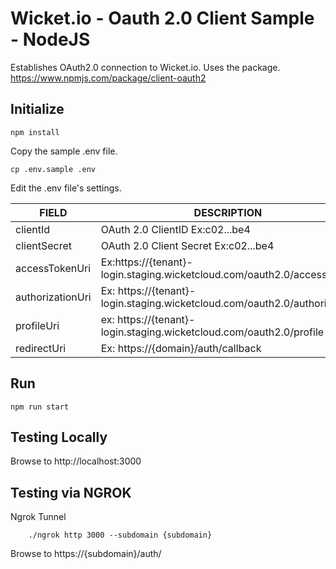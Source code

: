 # Wicket.io - Oauth 2.0 Client Sample - NodeJS

Establishes OAuth2.0 connection to Wicket.io. 
Uses the package. https://www.npmjs.com/package/client-oauth2


## Initialize
```
npm install
```

Copy the sample .env file.
```
cp .env.sample .env
```

Edit the .env file's settings.

| FIELD | DESCRIPTION | 
| --- | --- |
| clientId | OAuth 2.0 ClientID Ex:c02...be4 |
| clientSecret | OAuth 2.0 Client Secret Ex:c02...be4 |
| accessTokenUri | Ex:https://{tenant}-login.staging.wicketcloud.com/oauth2.0/accessToken |
| authorizationUri | Ex: https://{tenant}-login.staging.wicketcloud.com/oauth2.0/authorize |
| profileUri | ex: https://{tenant}-login.staging.wicketcloud.com/oauth2.0/profile |
| redirectUri | Ex: https://{domain}/auth/callback |



## Run
```
npm run start
```

## Testing Locally
Browse to http://localhost:3000

## Testing via NGROK
Ngrok Tunnel
```
    ./ngrok http 3000 --subdomain {subdomain}
```
Browse to https://{subdomain}/auth/
